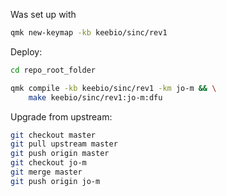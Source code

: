 Was set up with

```bash
qmk new-keymap -kb keebio/sinc/rev1
```

Deploy:

```bash
cd repo_root_folder

qmk compile -kb keebio/sinc/rev1 -km jo-m && \
    make keebio/sinc/rev1:jo-m:dfu
```

Upgrade from upstream:

```bash
git checkout master
git pull upstream master
git push origin master
git checkout jo-m
git merge master
git push origin jo-m
```
